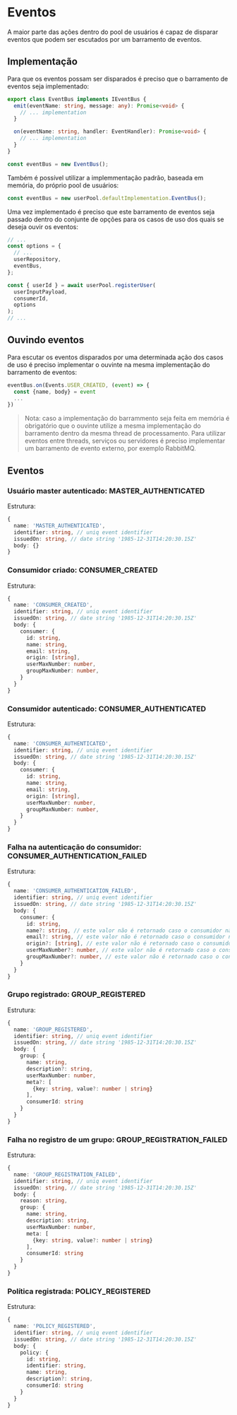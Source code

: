 # Eventos

A maior parte das ações dentro do pool de usuários é capaz de disparar eventos que podem ser escutados por um barramento de eventos.

## Implementação

Para que os eventos possam ser disparados é preciso que o barramento de eventos seja implementado:

```ts
export class EventBus implements IEventBus {
  emit(eventName: string, message: any): Promise<void> {
    // ... implementation
  }

  on(eventName: string, handler: EventHandler): Promise<void> {
    // ... implementation
  }
}

const eventBus = new EventBus();
```

Também é possível utilizar a implemmentação padrão, baseada em memória, do próprio pool de usuários:

```ts
const eventBus = new userPool.defaultImplementation.EventBus();
```

Uma vez implementado é preciso que este barramento de eventos seja passado dentro do conjunte de opções para os casos de uso dos quais se deseja ouvir os eventos:

```ts
// ...
const options = {
  // ...
  userRepository,
  eventBus,
};

const { userId } = await userPool.registerUser(
  userInputPayload,
  consumerId,
  options
);
// ...
```

## Ouvindo eventos

Para escutar os eventos disparados por uma determinada ação dos casos de uso é preciso implementar o ouvinte na mesma implementação do barramento de eventos:

```ts
eventBus.on(Events.USER_CREATED, (event) => {
  const {name, body} = event
  ...
})
```

> Nota: caso a implementação do barrammento seja feita em memória é obrigatório que o ouvinte utilize a mesma implementação do barramento dentro da mesma thread de processamento. Para utilizar eventos entre threads, serviços ou servidores é preciso implementar um barramento de evento externo, por exemplo RabbitMQ.

## Eventos

### Usuário master autenticado: **MASTER_AUTHENTICATED**

Estrutura:

```ts
{
  name: 'MASTER_AUTHENTICATED',
  identifier: string, // uniq event identifier
  issuedOn: string, // date string '1985-12-31T14:20:30.15Z'
  body: {}
}
```

### Consumidor criado: **CONSUMER_CREATED**

Estrutura:

```ts
{
  name: 'CONSUMER_CREATED',
  identifier: string, // uniq event identifier
  issuedOn: string, // date string '1985-12-31T14:20:30.15Z'
  body: {
    consumer: {
      id: string,
      name: string,
      email: string,
      origin: [string],
      userMaxNumber: number,
      groupMaxNumber: number,
    }
  }
}
```

### Consumidor autenticado: **CONSUMER_AUTHENTICATED**

Estrutura:

```ts
{
  name: 'CONSUMER_AUTHENTICATED',
  identifier: string, // uniq event identifier
  issuedOn: string, // date string '1985-12-31T14:20:30.15Z'
  body: {
    consumer: {
      id: string,
      name: string,
      email: string,
      origin: [string],
      userMaxNumber: number,
      groupMaxNumber: number,
    }
  }
}
```

### Falha na autenticação do consumidor: **CONSUMER_AUTHENTICATION_FAILED**

Estrutura:

```ts
{
  name: 'CONSUMER_AUTHENTICATION_FAILED',
  identifier: string, // uniq event identifier
  issuedOn: string, // date string '1985-12-31T14:20:30.15Z'
  body: {
    consumer: {
      id: string,
      name?: string, // este valor não é retornado caso o consumidor não exista
      email?: string, // este valor não é retornado caso o consumidor não exista
      origin?: [string], // este valor não é retornado caso o consumidor não exista
      userMaxNumber?: number, // este valor não é retornado caso o consumidor não exista
      groupMaxNumber?: number, // este valor não é retornado caso o consumidor não exista
    }
  }
}
```

### Grupo registrado: **GROUP_REGISTERED**

Estrutura:

```ts
{
  name: 'GROUP_REGISTERED',
  identifier: string, // uniq event identifier
  issuedOn: string, // date string '1985-12-31T14:20:30.15Z'
  body: {
    group: {
      name: string,
      description?: string,
      userMaxNumber: number,
      meta?: [
        {key: string, value?: number | string}
      ],
      consumerId: string
    }
  }
}
```

### Falha no registro de um grupo: **GROUP_REGISTRATION_FAILED**

Estrutura:

```ts
{
  name: 'GROUP_REGISTRATION_FAILED',
  identifier: string, // uniq event identifier
  issuedOn: string, // date string '1985-12-31T14:20:30.15Z'
  body: {
    reason: string,
    group: {
      name: string,
      description: string,
      userMaxNumber: number,
      meta: [
        {key: string, value?: number | string}
      ],
      consumerId: string
    }
  }
}
```

### Política registrada: **POLICY_REGISTERED**

Estrutura:

```ts
{
  name: 'POLICY_REGISTERED',
  identifier: string, // uniq event identifier
  issuedOn: string, // date string '1985-12-31T14:20:30.15Z'
  body: {
    policy: {
      id: string,
      identifier: string,
      name: string,
      description?: string,
      consumerId: string
    }
  }
}
```
